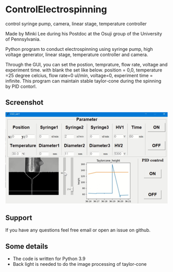 # ControlElectrospinning
control syringe pump, camera, linear stage, temperature controller

Made by Minki Lee during his Postdoc at the Osuji group of the University of Pennsylvania.

Python program to conduct electrospinning using syringe pump, high voltage generator, linear stage, temperature controller and camera.  

Through the GUI, you can set the postion, temprature, flow rate, voltage and experiment time.
with blank the set like below.
position = 0,0, temperature =25 degree celcius, flow rate=0 ul/min, voltage=0, experiment time = infinite.
This program can maintain stable taylor-cone during the spinning by PID contorl.

## Screenshot
![](gui.jpg)

## Support
If you have any questions feel free email or open an issue on github.


## Some details
* The code is written for Python 3.9
* Back light is needed to do the image processing of taylor-cone

